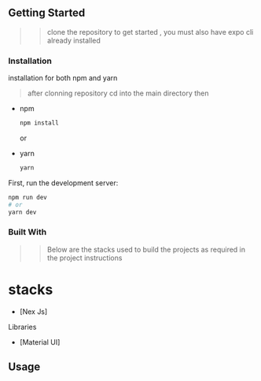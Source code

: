

<!-- GETTING STARTED -->
## Getting Started

>> clone the repository to get started , you must also have expo cli already installed

### Installation

installation for both npm and yarn
> after clonning repository
> cd into the main directory then 
* npm
  ```sh
  npm install
  ```
  or 
  
* yarn
  ```sh
  yarn

First, run the development server:

```bash
npm run dev
# or
yarn dev
```

### Built With

>> Below are the stacks used to build the projects as required in the project instructions

# stacks 

* [Nex Js]

Libraries
* [Material UI]


<!-- USAGE EXAMPLES -->
## Usage



